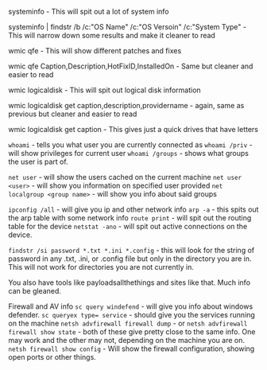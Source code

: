 systeminfo - This will spit out a lot of system info

systeminfo | findstr /b /c:"OS Name" /c:"OS Versoin" /c:"System Type" - This will narrow down some results and make it cleaner to read

wmic qfe - This will show different patches and fixes

wmic qfe Caption,Description,HotFixID,InstalledOn - Same but cleaner and easier to read

wmic logicaldisk - This will spit out logical disk information

wmic logicaldisk get caption,description,providername - again, same as previous but cleaner and easier to read

wmic logicaldisk get caption - This gives just a quick drives that have letters


`whoami` - tells you what user you are currently connected as
`whoami /priv` - will show privileges for current user
`whoami /groups` - shows what groups the user is part of.

`net user` - will show the users cached on the current machine
`net user <user>` - will show you information on specified user provided
`net localgroup <group name>` - will show you info about said groups

`ipconfig /all` - will give you ip and other network info
`arp -a` - this spits out the arp table with some network info
`route print` - will spit out the routing table for the device
`netstat -ano` - will spit out active connections on the device.

`findstr /si password *.txt *.ini *.config` - this will look for the string of password in any .txt, .ini, or .config file but only in the directory you are in.  This will not work for directories you are not currently in.

You also have tools like payloadsallthethings and sites like that.  Much info can be gleaned.

Firewall and AV info
`sc query windefend` - will give you info about windows defender.
`sc queryex type= service` - should give you the services running on the machine
`netsh advfirewall firewall dump` - or
`netsh advfirewall firewall show state` - both of these give pretty close to the same info.  One may work and the other may not, depending on the machine you are on.
`netsh firewall show config` - Will show the firewall configuration, showing open ports or other things.
